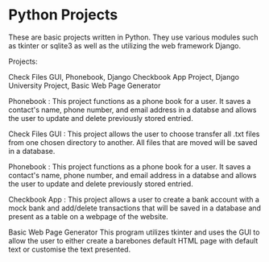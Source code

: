 # Python Projects

These are basic projects written in Python. They use various modules such as tkinter or sqlite3 as well as the utilizing the web framework Django.

Projects:

Check Files GUI,
Phonebook,
Django Checkbook App Project,
Django University Project,
Basic Web Page Generator

Phonebook :
This project functions as a phone book for a user. It saves a contact's name, phone number, and email address in a databse and allows the user to update and delete previously stored entried.

Check Files GUI :
This project allows the user to choose transfer all .txt files from one chosen directory to another. All files that are moved will be saved in a database.

Phonebook :
This project functions as a phone book for a user. It saves a contact's name, phone number, and email address in a databse and allows the user to update and delete previously stored entried.

Checkbook App :
This project allows a user to create a bank account with a mock bank and add/delete transactions that will be saved in a database and present as a table on a webpage of the website.

Basic Web Page Generator
This program utilizes tkinter and uses the GUI to allow the user to either create a barebones default HTML page with default text or customise the text presented.
